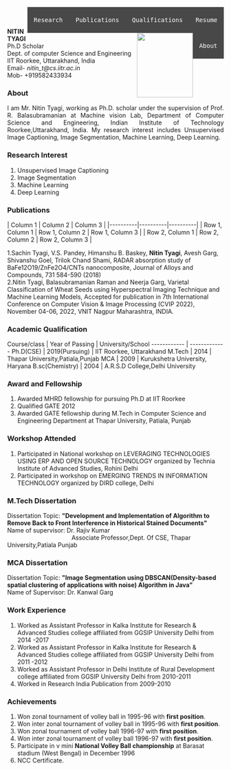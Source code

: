 <div>
  <a href="https://github.com/nitintyagi007-iitr/nitintyagi007-iitr.github.io/blob/gh-pages/nitin%20new.pdf" class="ui-btn ui-shadow ui-corner-all ui-btn-inline ui-mini" style="float:right"><pre>Resume</pre></a>
  <a href="#Academic_Qualification" class="ui-btn ui-shadow ui-corner-all ui-btn-inline ui-mini" style="float:right"><pre>Qualifications</pre></a>
  <a href="#Publications" class="ui-btn ui-shadow ui-corner-all ui-btn-inline ui-mini" style="float:right"><pre>Publications</pre></a>
  <a href="#Research_Interest" class="ui-btn ui-shadow ui-corner-all ui-btn-inline ui-mini" style="float:right"><pre>Research</pre></a>
  <a href="#About" class="ui-btn ui-shadow ui-corner-all ui-btn-inline ui-mini" style="float:right"><pre>About</pre></a>
 </div>
<html>
<head>
<style>
img {
float: right;
}
div {
  text-align: justify;
  text-justify: inter-word;
}
  a:link, a:visited {
  background-color: #484848;
  color: white;
  padding: 8px 15px;
  text-align: center;
  text-decoration: none;
  <!--display: inline-block;-->
}
  a:hover, a:active {
  background-color: Gold;
}
</style>
</head>
<body>
<p><img src="https://balarsgroup.github.io/Machine%20Vision%20Lab,%20IITR_files/20Nitin.jpg" width="130" height="150" />
<br/><br/><b>NITIN TYAGI</b><br/>
Ph.D Scholar<br/> 
Dept. of computer Science and Engineering<br/>
IIT Roorkee, Uttarakhand, India<br/>
Email- <i>nitin_t@cs.iitr.ac.in</i><br/>
Mob- +919582433934<br/>
</p>

<a id="About"></a><h3><b>About</b></h3>
<div>I am Mr. Nitin Tyagi, working as Ph.D. scholar under the supervision of Prof. R. Balasubramanian at Machine vision Lab, Department of Computer Science and Engineering, Indian Institute of Technology Roorkee,Uttarakhand, India. My research interest includes Unsupervised Image Captioning, Image Segmentation, Machine Learning, Deep Learning.</div>
<a id="Research_Interest"></a><h3><b>Research Interest</b></h3>
<ol>
  <li>Unsupervised Image Captioning</li>
  <li>Image Segmentation</li>
  <li> Machine Learning</li>
  <li> Deep Learning</li>
</ol> 

<a id="Publications"></a><h3><b>Publications</b></h3>
| Column 1 | Column 2 | Column 3 |
|----------|----------|----------|
| Row 1, Column 1 | Row 1, Column 2 | Row 1, Column 3 |
| Row 2, Column 1 | Row 2, Column 2 | Row 2, Column 3 |
 
  
  
  
 1.Sachin Tyagi, V.S. Pandey, Himanshu B. Baskey, <b>Nitin Tyagi</b>, Avesh Garg, Shivanshu Goel, Trilok Chand Shami, RADAR absorption study of BaFe12O19/ZnFe2O4/CNTs nanocomposite, Journal of Alloys and Compounds, 731 584-590 (2018)<br/>
2.Nitin Tyagi, Balasubramanian Raman and Neerja Garg, Varietal Classification of Wheat Seeds using Hyperspectral Imaging Technique and Machine Learning Models, Accepted for publication in 7th International Conference on Computer Vision & Image Processing (CVIP 2022), November 04-06, 2022, VNIT Nagpur Maharashtra, INDIA.

<a id="Academic_Qualification"></a><h3><b>Academic Qualification</b></h3>
</body>
</html>

Course/class |  Year of Passing | University/School
------------ | -------------
Ph.D(CSE) | 2019(Pursuing) | IIT Roorkee, Uttarakhand
M.Tech | 2014 | Thapar University,Patiala,Punjab
MCA | 2009 | Kurukshetra University, Haryana
B.sc(Chemistry) | 2004 | A.R.S.D College,Delhi University

### Award and Fellowship
1. Awarded MHRD fellowship for pursuing Ph.D at IIT Roorkee
2. Qualified GATE 2012
3. Awarded GATE fellowship during M.Tech in Computer Science and Engineering Department at Thapar University, Patiala, Punjab

### Workshop Attended
1. Participated in National workshop on LEVERAGING TECHNOLOGIES USING ERP AND OPEN SOURCE TECHNOLOGY organized by Technia Institute of Advanced Studies, Rohini Delhi
2. Participated in workshop on EMERGING TRENDS IN INFORMATION TECHNOLOGY organized by DIRD college, Delhi

### M.Tech Dissertation
Dissertation Topic: **"Development and Implementation of Algorithm to Remove Back to Front Interference in Historical Stained Documents"**<br/>
Name of supervisor:  Dr. Rajiv Kumar<br/>
&nbsp;&nbsp;&nbsp;&nbsp;&nbsp;&nbsp;&nbsp;&nbsp;&nbsp;&nbsp;&nbsp;&nbsp;&nbsp;&nbsp;&nbsp;&nbsp;&nbsp;&nbsp;&nbsp;&nbsp;&nbsp;&nbsp;&nbsp;&nbsp;&nbsp;&nbsp;&nbsp;&nbsp;&nbsp;&nbsp;&nbsp;&nbsp;&nbsp;&nbsp;&nbsp;&nbsp;&nbsp;&nbsp;Associate Professor,Dept. Of CSE, Thapar University,Patiala Punjab

### MCA Dissertation
Dissertation Topic: **"Image Segmentation using DBSCAN(Density-based spatial clustering of applications with noise) Algorithm in Java"**<br/>
Name of Supervisor: Dr. Kanwal Garg

### Work Experience
1. Worked as Assistant Professor in Kalka Institute for Research & Advanced Studies college affiliated from GGSIP University Delhi from 2014 -2017
2. Worked as Assistant Professor in Kalka Institute for Research & Advanced Studies college affiliated from GGSIP University Delhi from 2011 -2012
3. Worked as Assistant Professor in Delhi Institute of Rural Development college affiliated from GGSIP University Delhi from 2010-2011
4. Worked in Research India Publication from 2009-2010

### Achievements
1. Won zonal tournament of volley ball in 1995-96 with **first position**.
2. Won inter zonal tournament of volley ball in 1995-96 with **first position**.
3. Won zonal tournament of volley ball 1996-97 with **first position**.
4. Won inter zonal tournament of volley ball 1996-97 with **first position**.
5. Participate in v mini **National Volley Ball championship** at Barasat stadium (West Bengal) in December 1996
6. NCC Certificate.






